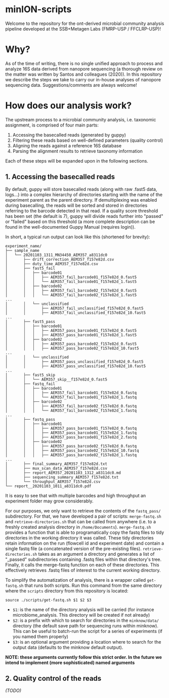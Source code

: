 # minION-scripts
Welcome to the repository for the ont-derived microbial community analysis pipeline developed at the SSB+Metagen Labs (FMRP-USP / FFCLRP-USP)!

# Why?
As of the time of writing, there is no single unified approach to process and analyze 16S data derived from nanopore sequencing (a thorough review on the matter was written by Santos and colleagues (2020)). In this repository we describe the steps we take to carry our in-house analyses of nanopore sequencing data. Suggestions/comments are always welcome!

# How does our analysis work?
The upstream process to a microbial community analysis, i.e. taxonomic assignment, is comprised of four main parts:
1. Accessing the basecalled reads (generated by guppy)
2. Filtering these reads based on well-defined parameters (quality control)
3. Aligning the reads against a reference 16S database
4. Parsing the alignment results to retrieve taxonomy information  

Each of these steps will be expanded upon in the following sections.  

## 1. Accessing the basecalled reads

By default, guppy will store basecalled reads (along with raw .fast5 data, logs...) into a complex hierarchy of directories starting with the name of the experiment parent as the parent directory. If demultiplexing was enabled during basecalling, the reads will be sorted and stored in directories referring to the barcode detected in that read. If a quality score threshold has been set (the default is 7), guppy will divide reads further into "passed" or "failed" based on this threshold (a more complete description can be found in the well-documented Guppy Manual (requires login)).

In short, a typical run output can look like this (shortened for brevity):

```
experiment_name/
├── sample_name
│   └── 20201103_1311_MN34450_AEM357_a8311dc0
│       ├── drift_correction_AEM357_f157e82d.csv
│       ├── duty_time_AEM357_f157e82d.csv
│       ├── fast5_fail
│       │   ├── barcode01
│       │   │   ├── AEM357_fail_barcode01_f157e82d_0.fast5
│       │   │   └── AEM357_fail_barcode01_f157e82d_1.fast5
│       │   ├── barcode02
│       │   │   ├── AEM357_fail_barcode02_f157e82d_0.fast5
│       │   │   └── AEM357_fail_barcode02_f157e82d_1.fast5
...
│       │   └── unclassified
│       │       ├── AEM357_fail_unclassified_f157e82d_0.fast5
│       │       ├── AEM357_fail_unclassified_f157e82d_10.fast5
...
│       ├── fast5_pass
│       │   ├── barcode01
│       │   │   ├── AEM357_pass_barcode01_f157e82d_0.fast5
│       │   │   ├── AEM357_pass_barcode01_f157e82d_1.fast5
│       │   ├── barcode02
│       │   │   ├── AEM357_pass_barcode02_f157e82d_0.fast5
│       │   │   ├── AEM357_pass_barcode02_f157e82d_10.fast5
...
│       │   └── unclassified
│       │       ├── AEM357_pass_unclassified_f157e82d_0.fast5
│       │       ├── AEM357_pass_unclassified_f157e82d_10.fast5
...
│       ├── fast5_skip
│       │   └── AEM357_skip__f157e82d_0.fast5
│       ├── fastq_fail
│       │   ├── barcode01
│       │   │   ├── AEM357_fail_barcode01_f157e82d_0.fastq
│       │   │   └── AEM357_fail_barcode01_f157e82d_1.fastq
│       │   ├── barcode02
│       │   │   ├── AEM357_fail_barcode02_f157e82d_0.fastq
│       │   │   └── AEM357_fail_barcode02_f157e82d_1.fastq
...
│       ├── fastq_pass
│       │   ├── barcode01
│       │   │   ├── AEM357_pass_barcode01_f157e82d_0.fastq
│       │   │   ├── AEM357_pass_barcode01_f157e82d_1.fastq
│       │   │   ├── AEM357_pass_barcode01_f157e82d_2.fastq
│       │   ├── barcode02
│       │   │   ├── AEM357_pass_barcode02_f157e82d_0.fastq
│       │   │   ├── AEM357_pass_barcode02_f157e82d_10.fastq
│       │   │   ├── AEM357_pass_barcode02_f157e82d_1.fastq
...
│       ├── final_summary_AEM357_f157e82d.txt
│       ├── mux_scan_data_AEM357_f157e82d.csv
│       ├── report_AEM357_20201103_1312_a8311dc0.md
│       ├── sequencing_summary_AEM357_f157e82d.txt
│       └── throughput_AEM357_f157e82d.csv
└── report__20201103_1011_a8311dc0.pdf
```

It is easy to see that with multiple barcodes and high throughput an experiment folder may grow considerably.

For our purposes, we only want to retrieve the contents of the `fastq_pass/` subdirectory. For that, we have developed a pair of scripts: `merge-fastq.sh` and `retrieve-directories.sh` that can be called from anywhere (i.e. to a freshly created analysis directory in `/home/Documents`). `merge-fastq.sh` provides a function that is able to programatically copy the fastq files to tidy directories in the working directory it was called. These tidy directories retain information on the run (flowcell id and experiment date) and contain a single fastq file (a concatenated version of the pre-existing files). `retrieve-directories.sh` takes as an argument a directory and generates a list of "_passed" subdirectories containing .fastq files within that directory's tree. Finally, it calls the merge-fastq function on each of these directories. This effectively retrieves .fastq files of interest to the current working directory.

To simplify the automatization of analysis, there is a wrapper called `get-fastq.sh` that runs both scripts. Run this command from the same directory where the `scripts` directory from this repository is located:

```
source ./scripts/get-fastq.sh $1 $2 $3
```
- `$1`: is the name of the directory analysis will be carried (for instance microbiome_analysis. This directory will be created if not already)  
- `$2`: is a prefix with which to search for directories in the `minknow/data/` directory (the default save path for sequencing runs within minknow). This can be useful to batch-run the script for a series of experiments (if you named them properly)  
- `$3`: is an optional argument providing a location where to search for the output data (defaults to the minknow default output).
  
__NOTE: these arguments currently follow this strict order. In the future we intend to implement (more sophisticated) named arguments__ 


## 2. Quality control of the reads
_(TODO)_
